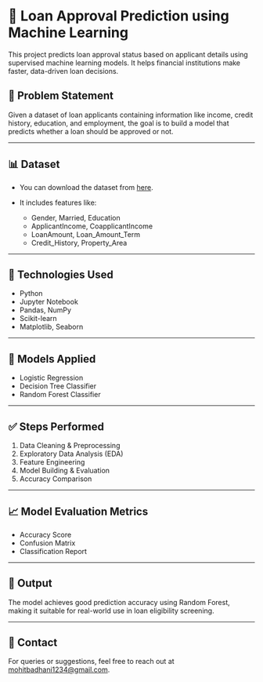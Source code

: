 # 🏦 Loan Approval Prediction using Machine Learning

This project predicts loan approval status based on applicant details using supervised machine learning models. It helps financial institutions make faster, data-driven loan decisions.

## 📌 Problem Statement

Given a dataset of loan applicants containing information like income, credit history, education, and employment, the goal is to build a model that predicts whether a loan should be approved or not.

---

## 📊 Dataset

* You can download the dataset from [here](https://drive.google.com/file/d/1LIvIdqdHDFEGnfzIgEh4L6GFirzsE3US/view).
* It includes features like:

  * Gender, Married, Education
  * ApplicantIncome, CoapplicantIncome
  * LoanAmount, Loan\_Amount\_Term
  * Credit\_History, Property\_Area

---

## 🔧 Technologies Used

* Python
* Jupyter Notebook
* Pandas, NumPy
* Scikit-learn
* Matplotlib, Seaborn

---

## 🧐 Models Applied

* Logistic Regression
* Decision Tree Classifier
* Random Forest Classifier

---

## ✅ Steps Performed

1. Data Cleaning & Preprocessing
2. Exploratory Data Analysis (EDA)
3. Feature Engineering
4. Model Building & Evaluation
5. Accuracy Comparison

---

## 📈 Model Evaluation Metrics

* Accuracy Score
* Confusion Matrix
* Classification Report

---

## 📌 Output

The model achieves good prediction accuracy using Random Forest, making it suitable for real-world use in loan eligibility screening.

---

## 📨 Contact

For queries or suggestions, feel free to reach out at [mohitbadhani1234@gmail.com](mailto:mohitbadhani1234@gmail.com).
